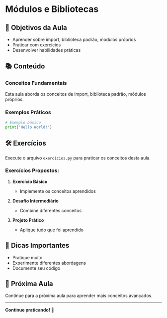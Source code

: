 # Módulos e Bibliotecas

## 🎯 Objetivos da Aula

- Aprender sobre import, biblioteca padrão, módulos próprios
- Praticar com exercícios
- Desenvolver habilidades práticas

## 📚 Conteúdo

### Conceitos Fundamentais

Esta aula aborda os conceitos de import, biblioteca padrão, módulos próprios.

### Exemplos Práticos

```python
# Exemplo básico
print("Hello World!")
```

## 🛠️ Exercícios

Execute o arquivo `exercicios.py` para praticar os conceitos desta aula.

### Exercícios Propostos:

1. **Exercício Básico**
   - Implemente os conceitos aprendidos

2. **Desafio Intermediário**
   - Combine diferentes conceitos

3. **Projeto Prático**
   - Aplique tudo que foi aprendido

## 📝 Dicas Importantes

- Pratique muito
- Experimente diferentes abordagens
- Documente seu código

## 🔗 Próxima Aula

Continue para a próxima aula para aprender mais conceitos avançados.

---

**Continue praticando! 🐍**
